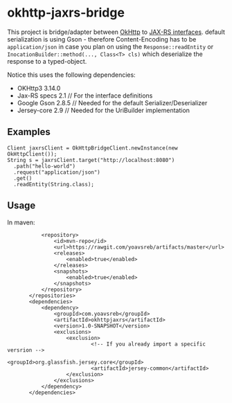 # okhttp-jaxrs-bridge

This project is bridge/adapter between [OkHttp](https://github.com/square/okhttp) to [JAX-RS interfaces](https://github.com/jax-rs).
default serialization is using Gson - therefore Content-Encoding has to be `application/json` in case you plan on using the `Response::readEntity` or `InocationBuilder::method(..., Class<T> cls)`  which deserialize the response to a typed-object.

Notice this uses the following dependencies:
* OKHttp3 3.14.0
* Jax-RS specs 2.1 // For the interface definitions
* Google Gson 2.8.5  // Needed for the default Serializer/Deserializer
* Jersey-core 2.9  // Needed for the UriBuilder implementation

## Examples
```
Client jaxrsClient = OkHttpBridgeClient.newInstance(new OkHttpClient());
String s = jaxrsClient.target("http://localhost:8080")
  .path("hello-world")
  .request("application/json")
  .get()
  .readEntity(String.class);
```

## Usage
In maven:
``` <repositories>
           <repository>
               <id>mvn-repo</id>
               <url>https://rawgit.com/yoavsreb/artifacts/master</url>
               <releases>
                   <enabled>true</enabled>
               </releases>
               <snapshots>
                   <enabled>true</enabled>
               </snapshots>
           </repository>
       </repositories>
       <dependencies>
           <dependency>
               <groupId>com.yoavsreb</groupId>
               <artifactId>okhttpjaxrs</artifactId>
               <version>1.0-SNAPSHOT</version>
               <exclusions>
                   <exclusion>
                           <!-- If you already import a specific versrion -->
                           <groupId>org.glassfish.jersey.core</groupId>
                           <artifactId>jersey-common</artifactId>
                   </exclusion>
               </exclusions>
           </dependency>
       </dependencies>
```
